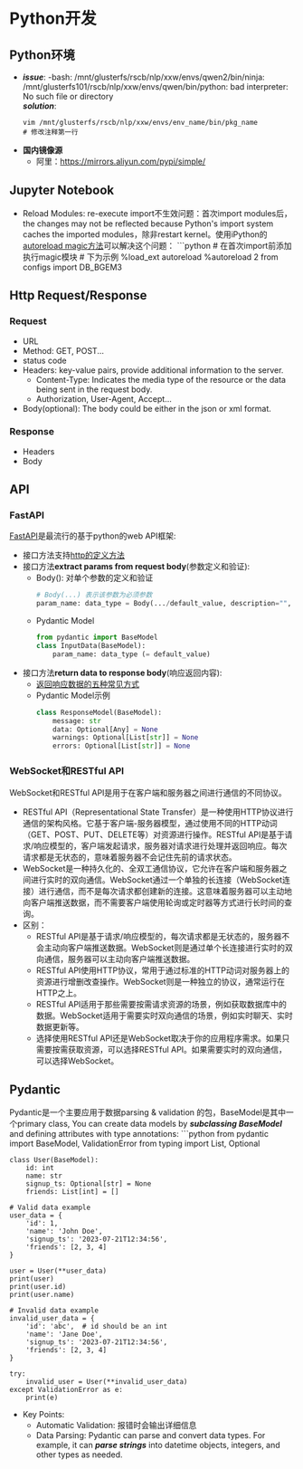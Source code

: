 # Python开发

## Python环境
* ***issue***: -bash: /mnt/glusterfs/rscb/nlp/xxw/envs/qwen2/bin/ninja: /mnt/glusterfs101/rscb/nlp/xxw/envs/qwen/bin/python: bad interpreter: No such file or directory<br>
    ***solution***: 
    ```cli
    vim /mnt/glusterfs/rscb/nlp/xxw/envs/env_name/bin/pkg_name
    # 修改注释第一行
* **国内镜像源**
    * 阿里：https://mirrors.aliyun.com/pypi/simple/


## Jupyter Notebook
* Reload Modules: re-execute import不生效问题：首次import modules后，the changes may not be reflected because Python's import system caches the imported modules，除非restart kernel。使用iPython的[autoreload magic方法](https://ipython.readthedocs.io/en/stable/config/extensions/autoreload.html)可以解决这个问题：
        ```python
        # 在首次import前添加执行magic模块
        # 下为示例
        %load_ext autoreload
        %autoreload 2
        from configs import DB_BGEM3


## Http Request/Response
### Request
* URL
* Method: GET, POST...
* status code
* Headers: key-value pairs, provide additional information to the server.
    - Content-Type: Indicates the media type of the resource or the data being sent in the request body.
    - Authorization, User-Agent, Accept...
* Body(optional): The body could be either in the json or xml format.
### Response
* Headers
* Body

## API
### FastAPI
[FastAPI](https://fastapi.tiangolo.com/)是最流行的基于python的web API框架:
* 接口方法支持[http的定义方法](https://www.w3schools.com/tags/ref_httpmethods.asp)
* 接口方法**extract params from request body**(参数定义和验证):
    - Body(): 对单个参数的定义和验证
        ```python
        # Body(...) 表示该参数为必须参数
        param_name: data_type = Body(.../default_value, description="", example="")
    - Pydantic Model
        ```python
        from pydantic import BaseModel
        class InputData(BaseModel):
            param_name: data_type (= default_value)
* 接口方法**return data to response body**(响应返回内容):
    - [返回响应数据的五种常见方式](https://cloud.tencent.com/developer/article/1886087)
    - Pydantic Model示例
        ```python
        class ResponseModel(BaseModel):
            message: str
            data: Optional[Any] = None
            warnings: Optional[List[str]] = None
            errors: Optional[List[str]] = None


### WebSocket和RESTful API
WebSocket和RESTful API是用于在客户端和服务器之间进行通信的不同协议。
* RESTful API（Representational State Transfer）是一种使用HTTP协议进行通信的架构风格。它基于客户端-服务器模型，通过使用不同的HTTP动词（GET、POST、PUT、DELETE等）对资源进行操作。RESTful API是基于请求/响应模型的，客户端发起请求，服务器对请求进行处理并返回响应。每次请求都是无状态的，意味着服务器不会记住先前的请求状态。
* WebSocket是一种持久化的、全双工通信协议，它允许在客户端和服务器之间进行实时的双向通信。WebSocket通过一个单独的长连接（WebSocket连接）进行通信，而不是每次请求都创建新的连接。这意味着服务器可以主动地向客户端推送数据，而不需要客户端使用轮询或定时器等方式进行长时间的查询。
* 区别：
    - RESTful API是基于请求/响应模型的，每次请求都是无状态的，服务器不会主动向客户端推送数据。WebSocket则是通过单个长连接进行实时的双向通信，服务器可以主动向客户端推送数据。
    - RESTful API使用HTTP协议，常用于通过标准的HTTP动词对服务器上的资源进行增删改查操作。WebSocket则是一种独立的协议，通常运行在HTTP之上。
    - RESTful API适用于那些需要按需请求资源的场景，例如获取数据库中的数据。WebSocket适用于需要实时双向通信的场景，例如实时聊天、实时数据更新等。
    - 选择使用RESTful API还是WebSocket取决于你的应用程序需求。如果只需要按需获取资源，可以选择RESTful API。如果需要实时的双向通信，可以选择WebSocket。


## Pydantic
Pydantic是一个主要应用于数据parsing & validation 的包，BaseModel是其中一个primary class, You can create data models by ***subclassing BaseModel*** and defining attributes with type annotations:
    ```python
    from pydantic import BaseModel, ValidationError
    from typing import List, Optional

    class User(BaseModel):
        id: int
        name: str
        signup_ts: Optional[str] = None
        friends: List[int] = []

    # Valid data example
    user_data = {
        'id': 1,
        'name': 'John Doe',
        'signup_ts': '2023-07-21T12:34:56',
        'friends': [2, 3, 4]
    }

    user = User(**user_data)
    print(user)
    print(user.id)
    print(user.name)

    # Invalid data example
    invalid_user_data = {
        'id': 'abc',  # id should be an int
        'name': 'Jane Doe',
        'signup_ts': '2023-07-21T12:34:56',
        'friends': [2, 3, 4]
    }

    try:
        invalid_user = User(**invalid_user_data)
    except ValidationError as e:
        print(e)
* Key Points:
    - Automatic Validation: 报错时会输出详细信息
    - Data Parsing: Pydantic can parse and convert data types. For example, it can ***parse strings*** into datetime objects, integers, and other types as needed.